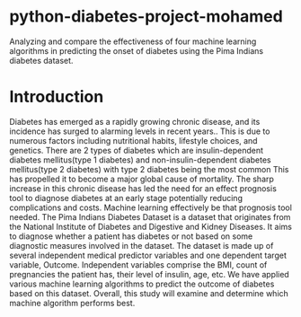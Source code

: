 # python-diabetes-project-mohamed
 Analyzing and compare the effectiveness of four machine learning algorithms in predicting the onset of diabetes using the Pima Indians diabetes dataset.

# Introduction
Diabetes has emerged as a rapidly growing chronic disease, and its incidence has surged to alarming levels in recent years.. This is due to numerous factors including nutritional habits, lifestyle choices, and genetics. There are 2 types of diabetes which are insulin-dependent diabetes mellitus(type 1 diabetes) and non-insulin-dependent diabetes mellitus(type 2 diabetes) with type 2 diabetes being the most common This has propelled it to become a major global cause of mortality. The sharp increase in this chronic disease has led the need for an effect prognosis tool to diagnose diabetes at an early stage potentially reducing complications and costs. Machine learning effectively be that prognosis tool needed.
The Pima Indians Diabetes Dataset is a dataset that originates from the National Institute of Diabetes and Digestive and Kidney Diseases. It aims to diagnose whether a patient has diabetes or not based on some diagnostic measures involved in the dataset. The dataset is made up of several independent medical predictor variables and one dependent target variable, Outcome. Independent variables comprise the BMI, count of pregnancies the patient has, their level of insulin, age, etc.
We have applied various machine learning algorithms to predict the outcome of diabetes based on this dataset. Overall, this study will examine and determine which machine algorithm performs best.
